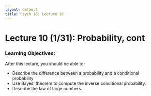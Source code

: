 ```yaml
---
layout: default
title: Psych 10: Lecture 10
---
```

# Lecture 10 (1/31): Probability, cont

### Learning Objectives:
After this lecture, you should be able to:
* Describe the difference between a probability and a conditional probability
* Use Bayes’ theorem to compute the inverse conditional probability.
* Describe the law of large numbers.
